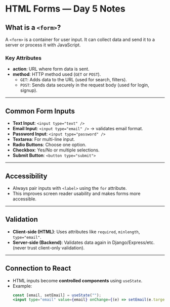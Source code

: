# HTML Forms — Day 5 Notes

## What is a `<form>`?
A `<form>` is a container for user input. It can collect data and send it to a server or process it with JavaScript.

### Key Attributes
- **action**: URL where form data is sent.
- **method**: HTTP method used (`GET` or `POST`).
  - `GET`: Adds data to the URL (used for search, filters).
  - `POST`: Sends data securely in the request body (used for login, signup).

---

## Common Form Inputs
- **Text Input**: `<input type="text" />`
- **Email Input**: `<input type="email" />` → validates email format.
- **Password Input**: `<input type="password" />`
- **Textarea**: For multi-line input.
- **Radio Buttons**: Choose one option.
- **Checkbox**: Yes/No or multiple selections.
- **Submit Button**: `<button type="submit">`

---

## Accessibility
- Always pair inputs with `<label>` using the `for` attribute.
- This improves screen reader usability and makes forms more accessible.

---

## Validation
- **Client-side (HTML)**: Uses attributes like `required`, `minlength`, `type="email"`.
- **Server-side (Backend)**: Validates data again in Django/Express/etc. (never trust client-only validation).

---

## Connection to React
- HTML inputs become **controlled components** using `useState`.
- Example:
  ```jsx
  const [email, setEmail] = useState("");
  <input type="email" value={email} onChange={(e) => setEmail(e.target.value)} />
